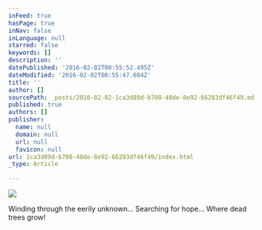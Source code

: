 ```yaml
---
inFeed: true
hasPage: true
inNav: false
inLanguage: null
starred: false
keywords: []
description: ''
datePublished: '2016-02-02T00:55:52.495Z'
dateModified: '2016-02-02T00:55:47.604Z'
title: ''
author: []
sourcePath: _posts/2016-02-02-1ca3d09d-b708-48de-8e92-66283df46f49.md
published: true
authors: []
publisher:
  name: null
  domain: null
  url: null
  favicon: null
url: 1ca3d09d-b708-48de-8e92-66283df46f49/index.html
_type: Article

---
```

![](https://the-grid-user-content.s3-us-west-2.amazonaws.com/e33376cd-0961-47f3-aa44-f7f120c08983.jpg)

Winding through the eerily unknown... Searching for hope... Where dead trees grow!